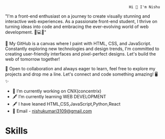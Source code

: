                                                             Hi 👋 I'm Nishu 
                                                             
 "I'm a front-end enthusiast on a journey to create visually stunning and interactive web experiences. As a passionate front-end student, I thrive on turning ideas into code and embracing the ever-evolving world of web development. 🚀💻✨"

🚀 My GitHub is a canvas where I paint with HTML, CSS, and JavaScript. Constantly exploring new technologies and design trends, I'm committed to creating user-friendly interfaces and pixel-perfect designs. Let's build the web of tomorrow together!

🌱 Open to collaboration and always eager to learn, feel free to explore my projects and drop me a line. Let's connect and code something amazing! 🖥️✨
                                                             

- 🔭 I’m currently working on CNX(concentrix)
- 🖋️ I’m currently learning WEB DEVELOPMENT
- 🖋️ I have leaned HTML,CSS,JavaScript,Python,React
- 📧 Email - nishukumari3109@gmail.com



<h1>Skills</h1>

<img src="https://encrypted-tbn0.gstatic.com/images?q=tbn:ANd9GcTeiNQKONPDq31j787sa1kcpANx3syFOoy9Y4syidlwbg&s"
                    alt="">
<img src="https://encrypted-tbn0.gstatic.com/images?q=tbn:ANd9GcRbFBtQK4NtdZgNLwKXC_rOjPJlmOYsFDE-tdWZFqHs5A&s"
                    alt="">
 <img src="https://encrypted-tbn0.gstatic.com/images?q=tbn:ANd9GcTEFuBnLlbw6x4dzFEiGMGBaUkFGIndMJ90YQ&usqp=CAU"
                    alt="">
 <img src="https://encrypted-tbn0.gstatic.com/images?q=tbn:ANd9GcRKTEazcmTBm_tD8Bzzo6XnZswjDQMAR5aCoA&usqp=CAU"
                    alt="">                   
